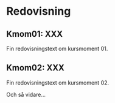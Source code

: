 Redovisning
====================================

Kmom01: XXX
------------------------------------

Fin redovisningstext om kursmoment 01.

Kmom02: XXX
------------------------------------

Fin redovisningstext om kursmoment 02.

Och så vidare...